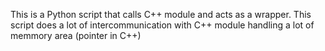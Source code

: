 This is a Python script that calls C++ module and acts as a wrapper.
This script does a lot of intercommunication with C++ module handling a lot of memmory area (pointer in C++)
